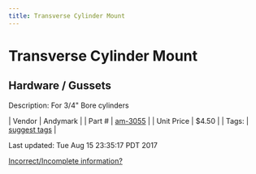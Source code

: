 ```yaml
---
title: Transverse Cylinder Mount
---
```


# Transverse Cylinder Mount
## Hardware / Gussets
Description: 	For 3/4" Bore cylinders 

| Vendor | Andymark | 
| Part # | [am-3055](http://www.andymark.com/product-p/am-3055.htm) | 
| Unit Price | $4.50 | 
| Tags: | [suggest tags](https://docs.google.com/forms/d/e/1FAIpQLSeWyY8v3RgOty-MyWmh9U0iivNYN_molChYyS-0U-o-kOAv_g/viewform) | 

Last updated: Tue Aug 15 23:35:17 PDT 2017

 [Incorrect/Incomplete information?](https://docs.google.com/forms/d/e/1FAIpQLSeWyY8v3RgOty-MyWmh9U0iivNYN_molChYyS-0U-o-kOAv_g/viewform)